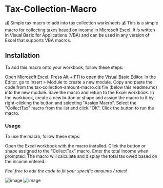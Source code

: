 # Tax-Collection-Macro
💰 Simple tax macro to add into tax collection worksheets 💰
This is a simple macro for collecting taxes based on income in Microsoft Excel. It is written in Visual Basic for Applications (VBA) and can be used in any version of Excel that supports VBA macros.

## Installation
To add this macro onto your workbook, follow these steps:

Open Microsoft Excel.
Press Alt + F11 to open the Visual Basic Editor.
In the Editor, go to Insert > Module to create a new module.
Copy and paste the code from the tax-collection-amount-macro.cls file (below this readme.md) into the new module.
Save the macro and return to the Excel workbook.
In the workbook, create a new button or shape and assign the macro to it by right-clicking the button and selecting "Assign Macro". Select the "CollectTax" macro from the list and click "OK".
Click the button to run the macro.

### Usage
To use the macro, follow these steps:

Open the Excel workbook with the macro installed.
Click the button or shape assigned to the "CollectTax" macro.
Enter the total income when prompted.
The macro will calculate and display the total tax owed based on the income entered.

*Feel free to edit the code to fit your specific amounts / rates!*


![image](https://user-images.githubusercontent.com/130467114/235973345-c0527bfe-e379-43a9-ac74-d7521fa39598.png)
![image](https://user-images.githubusercontent.com/130467114/235979328-ff94f6ee-945c-4c9a-872d-33d4ab0325a9.png)
